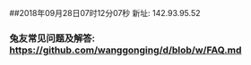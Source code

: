##2018年09月28日07时12分07秒 新址: 142.93.95.52
### 兔友常见问题及解答: https://github.com/wanggonging/d/blob/w/FAQ.md
